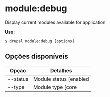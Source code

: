 # module:debug
Display current modules available for application

**Uso:**
```
$ drupal module:debug [options] 
```

## Opções disponíveis
Opção | Detalhes
-------|-------------
--status | Module status [enabled|disabled]
--type | Module type [core|no-core]
